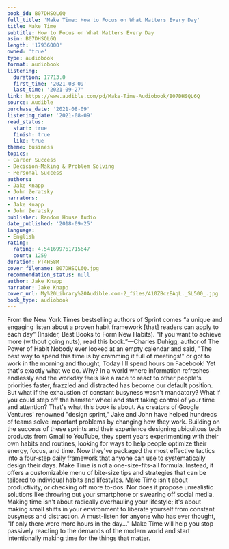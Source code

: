 ```yaml
---
book_id: B07DHSQL6Q
full_title: 'Make Time: How to Focus on What Matters Every Day'
title: Make Time
subtitle: How to Focus on What Matters Every Day
asin: B07DHSQL6Q
length: '17936000'
owned: 'true'
type: audiobook
format: audiobook
listening:
  duration: 17713.0
  first_time: '2021-08-09'
  last_time: '2021-09-27'
link: https://www.audible.com/pd/Make-Time-Audiobook/B07DHSQL6Q
source: Audible
purchase_date: '2021-08-09'
listening_date: '2021-08-09'
read_status:
  start: true
  finish: true
  like: true
theme: business
topics:
- Career Success
- Decision-Making & Problem Solving
- Personal Success
authors:
- Jake Knapp
- John Zeratsky
narrators:
- Jake Knapp
- John Zeratsky
publisher: Random House Audio
date_published: '2018-09-25'
language:
- English
rating:
  rating: 4.541699761715647
  count: 1259
duration: PT4H58M
cover_filename: B07DHSQL6Q.jpg
recommendation_status: null
author: Jake Knapp
narrator: Jake Knapp
cover_url: My%20Library%20Audible.com-2_files/410ZBczEAqL._SL500_.jpg
book_type: audiobook
---
```

From the New York Times bestselling authors of Sprint comes “a unique and engaging listen about a proven habit framework [that] readers can apply to each day” (Insider, Best Books to Form New Habits).  “If you want to achieve more (without going nuts), read this book.”—Charles Duhigg, author of The Power of Habit  Nobody ever looked at an empty calendar and said, "The best way to spend this time is by cramming it full of meetings!" or got to work in the morning and thought, Today I'll spend hours on Facebook! Yet that's exactly what we do. Why?  In a world where information refreshes endlessly and the workday feels like a race to react to other people's priorities faster, frazzled and distracted has become our default position. But what if the exhaustion of constant busyness wasn't mandatory? What if you could step off the hamster wheel and start taking control of your time and attention? That's what this book is about.  As creators of Google Ventures' renowned "design sprint," Jake and John have helped hundreds of teams solve important problems by changing how they work. Building on the success of these sprints and their experience designing ubiquitous tech products from Gmail to YouTube, they spent years experimenting with their own habits and routines, looking for ways to help people optimize their energy, focus, and time. Now they've packaged the most effective tactics into a four-step daily framework that anyone can use to systematically design their days. Make Time is not a one-size-fits-all formula. Instead, it offers a customizable menu of bite-size tips and strategies that can be tailored to individual habits and lifestyles.
Make Time isn't about productivity, or checking off more to-dos. Nor does it propose unrealistic solutions like throwing out your smartphone or swearing off social media. Making time isn't about radically overhauling your lifestyle; it's about making small shifts in your environment to liberate yourself from constant busyness and distraction.  A must-listen for anyone who has ever thought, "If only there were more hours in the day..." Make Time will help you stop passively reacting to the demands of the modern world and start intentionally making time for the things that matter.

